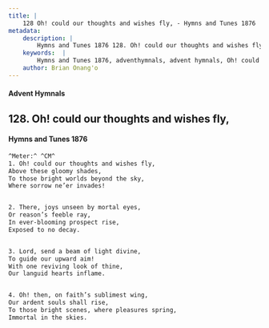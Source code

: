 ```yaml
---
title: |
    128 Oh! could our thoughts and wishes fly, - Hymns and Tunes 1876
metadata:
    description: |
        Hymns and Tunes 1876 128. Oh! could our thoughts and wishes fly,. Above these gloomy shades, To those bright worlds beyond the sky, Where sorrow ne’er invades! 
    keywords:  |
        Hymns and Tunes 1876, adventhymnals, advent hymnals, Oh! could our thoughts and wishes fly,, Above these gloomy shades,, 
    author: Brian Onang'o
---
```


#### Advent Hymnals
## 128. Oh! could our thoughts and wishes fly,
####  Hymns and Tunes 1876

```txt
^Meter:^ ^CM^
1. Oh! could our thoughts and wishes fly,
Above these gloomy shades,
To those bright worlds beyond the sky,
Where sorrow ne’er invades!


2. There, joys unseen by mortal eyes,
Or reason’s feeble ray,
In ever-blooming prospect rise,
Exposed to no decay.


3. Lord, send a beam of light divine,
To guide our upward aim!
With one reviving look of thine,
Our languid hearts inflame.


4. Oh! then, on faith’s sublimest wing,
Our ardent souls shall rise,
To those bright scenes, where pleasures spring,
Immortal in the skies.
```